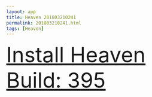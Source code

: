```yaml
---
layout: app
title: Heaven 201803210241
permalink: 201803210241.html
tags: [Heaven]
---
```

<div class="pure-g">
    <div class="pure-u-1-1" style="font-size: 4em">
        <a class="pure-button-primary" href="itms-services://?action=download-manifest&url=https%3A%2F%2Flitsungyisigono.github.io%2FTestScript%2Fmanifests%2F201803210241.plist"><i class="fa fa-download" aria-hidden="true"></i>Install Heaven Build: 395</a>
    </div>
</div>